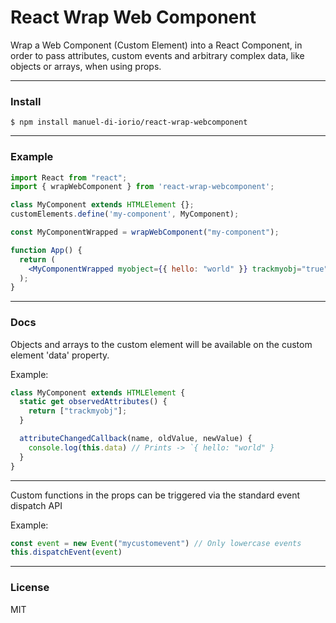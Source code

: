 # React Wrap Web Component

Wrap a Web Component (Custom Element) into a React Component, in order to pass attributes, custom events and arbitrary complex data, like objects or arrays, when using props.

---

### Install

```
$ npm install manuel-di-iorio/react-wrap-webcomponent
```

---

### Example

```jsx
import React from "react";
import { wrapWebComponent } from 'react-wrap-webcomponent';

class MyComponent extends HTMLElement {};
customElements.define('my-component', MyComponent);

const MyComponentWrapped = wrapWebComponent("my-component");

function App() {
  return (
    <MyComponentWrapped myobject={{ hello: "world" }} trackmyobj="true" mycustomevent={() => console.log("trigger")} />
  );
}
```
---

### Docs

Objects and arrays to the custom element will be available on the custom element 'data' property.

Example:

```js
class MyComponent extends HTMLElement {
  static get observedAttributes() {
    return ["trackmyobj"];
  }

  attributeChangedCallback(name, oldValue, newValue) {
    console.log(this.data) // Prints -> `{ hello: "world" }
  }
}
```

---

Custom functions in the props can be triggered via the standard event dispatch API

Example: 

```js
const event = new Event("mycustomevent") // Only lowercase events
this.dispatchEvent(event)
```

---

### License

MIT
